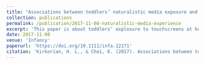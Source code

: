 ```yaml
---
title: "Associations between toddlers’ naturalistic media exposure and observed learning from screens."
collection: publications
permalink: /publication/2017-11-08-naturalistic-media-experience
excerpt: 'This paper is about toddlers’ explosure to touchscreens at home and learning task performance in the lab '
date: 2017-11-08
venue: 'Infancy'
paperurl: 'https://doi.org/10.1111/infa.12171'
citation: 'Kirkorian, H. L., & Choi, K. (2017). Associations between toddlers’ naturalistic media exposure and observed learning from screens. <i>Infancy, 22</i>, 271-277.'
---
```

